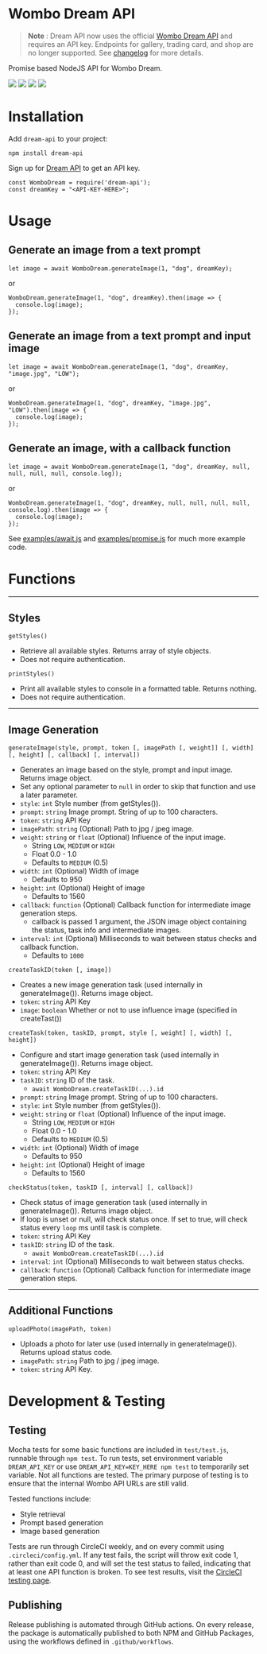 # Wombo Dream API

> **Note** : Dream API now uses the official [Wombo Dream API](https://api.dream.ai/) and requires an API key. Endpoints for gallery, trading card, and shop are no longer supported. See [changelog](https://github.com/cdgco/dream-api/releases) for more details.

Promise based NodeJS API for Wombo Dream. 

![](https://img.shields.io/circleci/build/github/cdgco/dream-api/main?label=test&style=for-the-badge) ![](https://img.shields.io/npm/dt/dream-api?style=for-the-badge) ![](https://img.shields.io/npm/v/dream-api?style=for-the-badge) ![](https://img.shields.io/github/repo-size/cdgco/dream-api?style=for-the-badge)
# Installation

Add `dream-api` to your project:
```
npm install dream-api
```

Sign up for [Dream API](https://api.dream.ai/signup) to get an API key.

```
const WomboDream = require('dream-api');
const dreamKey = "<API-KEY-HERE>";
```

# Usage

## Generate an image from a text prompt
```
let image = await WomboDream.generateImage(1, "dog", dreamKey);
```
or
```
WomboDream.generateImage(1, "dog", dreamKey).then(image => {
  console.log(image);
});
```

## Generate an image from a text prompt and input image
```
let image = await WomboDream.generateImage(1, "dog", dreamKey, "image.jpg", "LOW");
```
or
```
WomboDream.generateImage(1, "dog", dreamKey, "image.jpg", "LOW").then(image => {
  console.log(image);
});
```

## Generate an image, with a callback function
```
let image = await WomboDream.generateImage(1, "dog", dreamKey, null, null, null, null, console.log));
```
or
```
WomboDream.generateImage(1, "dog", dreamKey, null, null, null, null, console.log).then(image => {
  console.log(image);
});
```

See [examples/await.js](https://github.com/cdgco/dream-api/blob/main/examples/await.js) and [examples/promise.js](https://github.com/cdgco/dream-api/blob/main/examples/promise.js) for much more example code.

# Functions
<hr>

## Styles

`getStyles()`
- Retrieve all available styles. Returns array of style objects.
- Does not require authentication.

`printStyles()`
- Print all available styles to console in a formatted table. Returns nothing.
- Does not require authentication.

<hr>

## Image Generation

`generateImage(style, prompt, token [, imagePath [, weight]] [, width] [, height] [, callback] [, interval])`
- Generates an image based on the style, prompt and input image. Returns image object.
- Set any optional parameter to `null` in order to skip that function and use a later parameter.
- `style`: `int` Style number (from getStyles()).
- `prompt`: `string` Image prompt. String of up to 100 characters.
- `token`: `string` API Key
- `imagePath`: `string` (Optional) Path to jpg / jpeg image.
- `weight`: `string` or `float` (Optional) Influence of the input image.
    - String `LOW`, `MEDIUM` or  `HIGH`
    - Float 0.0 - 1.0
    - Defaults to `MEDIUM` (0.5)
- `width`: `int` (Optional) Width of image
  - Defaults to 950
- `height`: `int` (Optional) Height of image
  - Defaults to 1560
- `callback`: `function` (Optional) Callback function for intermediate image generation steps.
  - callback is passed 1 argument, the JSON image object containing the status, task info and intermediate images.
- `interval`: `int` (Optional) Milliseconds to wait between status checks and callback function.
  - Defaults to `1000`

`createTaskID(token [, image])`
- Creates a new image generation task (used internally in generateImage()). Returns image object.
- `token`: `string` API Key
- `image`: `boolean` Whether or not to use influence image (specified in createTast())

`createTask(token, taskID, prompt, style [, weight] [, width] [, height])`
- Configure and start image generation task (used internally in generateImage()). Returns image object.
- `token`: `string` API Key
- `taskID`: `string` ID of the task.
  - `await WomboDream.createTaskID(...).id`
- `prompt`: `string` Image prompt. String of up to 100 characters.
- `style`: `int` Style number (from getStyles()).
- `weight`: `string` or `float` (Optional) Influence of the input image.
    - String `LOW`, `MEDIUM` or  `HIGH`
    - Float 0.0 - 1.0
    - Defaults to `MEDIUM` (0.5)
- `width`: `int` (Optional) Width of image
  - Defaults to 950
- `height`: `int` (Optional) Height of image
  - Defaults to 1560

`checkStatus(token, taskID [, interval] [, callback])`
- Check status of image generation task (used internally in generateImage()). Returns image object.
- If loop is unset or null, will check status once. If set to true, will check status every `loop` ms until task is complete.
- `token`: `string` API Key
- `taskID`: `string` ID of the task.
  - `await WomboDream.createTaskID(...).id`
- `interval`: `int` (Optional) Milliseconds to wait between status checks.
- `callback`: `function` (Optional) Callback function for intermediate image generation steps.

<hr>

## Additional Functions

`uploadPhoto(imagePath, token)`
- Uploads a photo for later use (used internally in generateImage()). Returns upload status code.
- `imagePath`: `string` Path to jpg / jpeg image.
- `token`: `string` API Key.

# Development & Testing

## Testing

Mocha tests for some basic functions are included in `test/test.js`, runnable through `npm test`. To run tests, set environment variable `DREAM_API_KEY` or use `DREAM_API_KEY=KEY_HERE npm test` to temporarily set variable. Not all functions are tested. The primary purpose of testing is to ensure that the internal Wombo API URLs are still valid.

Tested functions include:
* Style retrieval
* Prompt based generation
* Image based generation

Tests are run through CircleCI weekly, and on every commit using `.circleci/config.yml`. If any test fails, the script will throw exit code 1, rather than exit code 0, and will set the test status to failed, indicating that at least one API function is broken. To see test results, visit the [CircleCI testing page](https://app.circleci.com/pipelines/github/cdgco/dream-api).

## Publishing

Release publishing is automated through GitHub actions. On every release, the package is automatically published to both NPM and GitHub Packages, using the workflows defined in `.github/workflows`.
